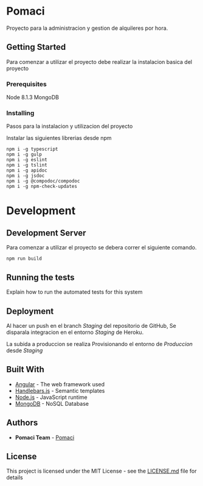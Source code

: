 # Pomaci

Proyecto para la administracion y gestion de alquileres por hora. 

## Getting Started

Para comenzar a utilizar el proyecto debe realizar la instalacion basica del proyecto

### Prerequisites

Node 8.1.3
MongoDB

### Installing

Pasos para la instalacion y utilizacion del proyecto

Instalar las siguientes librerias desde npm

```
npm i -g typescript
npm i -g gulp
npm i -g eslint
npm i -g tslint
npm i -g apidoc
npm i -g jsdoc
npm i -g @compodoc/compodoc
npm i -g npm-check-updates
```

# Development
## Development Server

Para comenzar a utilizar el proyecto se debera correr el siguiente comando.

```
npm run build
```

## Running the tests

Explain how to run the automated tests for this system

## Deployment

Al hacer un push en el branch *Staging* del repositorio de GitHub, Se disparala integracion en el entorno *Staging* de Heroku.

La subida a produccion se realiza Provisionando el entorno de *Produccion* desde *Staging*

## Built With

* [Angular](https://angular.io/) - The web framework used
* [Handlebars.js](http://handlebarsjs.com/) - Semantic templates
* [Node.js](https://nodejs.org/) - JavaScript runtime
* [MongoDB](https://www.mongodb.com/) - NoSQL Database

## Authors

* **Pomaci Team** - [Pomaci](http://www.pomaci.com)

## License

This project is licensed under the MIT License - see the [LICENSE.md](LICENSE.md) file for details